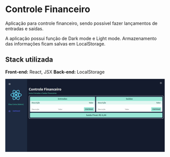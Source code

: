 # Controle Financeiro

Aplicação para controle financeiro, sendo possível fazer lançamentos de entradas e saídas.

A aplicação possui função de Dark mode e Light mode.
Armazenamento das informações ficam salvas em LocalStorage.

## Stack utilizada
**Front-end:** React, JSX
**Back-end:** LocalStorage

![Screenshot](public/assets/App.gif)